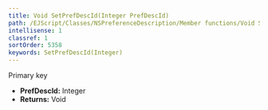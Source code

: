 ```yaml
---
title: Void SetPrefDescId(Integer PrefDescId)
path: /EJScript/Classes/NSPreferenceDescription/Member functions/Void SetPrefDescId(Integer p_0)
intellisense: 1
classref: 1
sortOrder: 5358
keywords: SetPrefDescId(Integer)
---
```



Primary key



* **PrefDescId:** Integer
* **Returns:** Void


